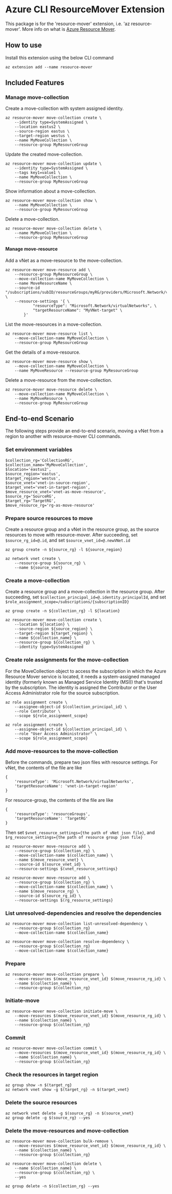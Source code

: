 # Azure CLI ResourceMover Extension #
This package is for the 'resource-mover' extension, i.e. 'az resource-mover'. More info on what is [Azure Resource Mover](https://learn.microsoft.com/en-us/azure/resource-mover/overview).

## How to use
Install this extension using the below CLI command
```
az extension add --name resource-mover
```

## Included Features
### Manage move-collection

Create a move-collection with system assigned identity.
```
az resource-mover move-collection create \
    --identity type=SystemAssigned \
    --location eastus2 \
    --source-region eastus \
    --target-region westus \
    --name MyMoveCollection \
    --resource-group MyResourceGroup
```

Update the created move-collection.
```
az resource-mover move-collection update \
    --identity type=SystemAssigned \
    --tags key1=value1 \
    --name MyMoveCollection \
    --resource-group MyResourceGroup
```

Show information about a move-collection.
```
az resource-mover move-collection show \
    --name MyMoveCollection \
    --resource-group MyResourceGroup
```

Delete a move-collection.
```
az resource-mover move-collection delete \
    --name MyMoveCollection \
    --resource-group MyResourceGroup
```

#### Manage move-resource

Add a vNet as a move-resource to the move-collection.
```
az resource-mover move-resource add \
    --resource-group MyResourceGroup \
    --move-collection-name MyMoveCollection \
    --name MoveResourceName \
    --source-id "/subscriptions/subID/resourceGroups/myRG/providers/Microsoft.Network/virtualNetworks/MyVNet" \
    --resource-settings '{ \
            "resourceType": "Microsoft.Network/virtualNetworks", \
            "targetResourceName": "MyVNet-target" \
        }'
```

List the move-resources in a move-collection.
```
az resource-mover move-resource list \
    --move-collection-name MyMoveCollection \
    --resource-group MyResourceGroup
```

Get the details of a move-resource.
```
az resource-mover move-resource show \
    --move-collection-name MyMoveCollection \
    --name MyMoveResource --resource-group MyResourceGroup
```

Delete a move-resource from the move-collection.
```
az resource-mover move-resource delete \
    --move-collection-name MyMoveCollection \
    --name MyMoveResource \
    --resource-group MyResourceGroup
```

## End-to-end Scenario
The following steps provide an end-to-end scenario, moving a vNet from a region to another with resource-mover CLI commands.

### Set environment variables
```
$collection_rg='CollectionRG',
$collection_name='MyMoveCollection',
$location='eastus2',
$source_region='eastus',
$target_region='westus',
$source_vnet='vnet-in-source-region',
$target_vnet='vnet-in-target-region',
$move_resource_vnet='vnet-as-move-resource',
$source_rg='SourceRG',
$target_rg='TargetRG',
$move_resource_rg='rg-as-move-resource'
```

### Prepare source resources to move
Create a resource group and a vNet in the resource group, as the source resources to move with resource-mover. After succeeding, set `$source_rg_id=@.id`, and set `$source_vnet_id=@.newVNet.id`
```
az group create -n ${source_rg} -l ${source_region}

az network vnet create \
    --resource-group ${source_rg} \
    --name ${source_vnet}
```

### Create a move-collection
Create a resource group and a move-collection in the resource group. After succeeding, set `$collection_principal_id=@.identity.principalId`, and set `$role_assignment_scope=/subscriptions/{subscriptionID}`
```
az group create -n ${collection_rg} -l ${location}

az resource-mover move-collection create \
    --location ${location} \
    --source-region ${source_region} \
    --target-region ${target_region} \
    --name ${collection_name} \
    --resource-group ${collection_rg} \
    --identity type=SystemAssigned
```

### Create role assignments for the move-collection
For the MoveCollection object to access the subscription in which the Azure Resource Mover service is located, it needs a system-assigned managed identity (formerly known as Managed Service Identity (MSI)) that's trusted by the subscription.
The identity is assigned the Contributor or the User Access Administrator role for the source subscription.
```
az role assignment create \
    --assignee-object-id $(collection_principal_id} \
    --role Contributor \
    --scope ${role_assignment_scope}

az role assignment create \
    --assignee-object-id ${collection_principal_id} \
    --role "User Access Administrator" \
    --scope ${role_assignment_scope}
```

### Add move-resources to the move-collection
Before the commands, prepare two json files with resource settings. For vNet, the contents of the file are like
```
{
    'resourceType': 'Microsoft.Network/virtualNetworks',
    'targetResourceName': 'vnet-in-target-region'
}
``` 
For resource-group, the contents of the file are like
```
{
    'resourceType': 'resourceGroups',
    'targetResourceName': 'TargetRG'
}
```
Then set `$vnet_resource_settings={the path of vNet json file}`, and `$rg_resource_settings={the path of resource group json file}`
```
az resource-mover move-resource add \
    --resource-group $(collection_rg} \
    --move-collection-name $(collection_name} \
    --name $(move_resource_vnet} \
    --source-id $(source_vnet_id} \
    --resource-settings $(vnet_resource_settings}

az resource-mover move-resource add \
    --resource-group $(collection_rg} \
    --move-collection-name $(collection_name} \
    --name $(move_resource_rg} \
    --source-id $(source_rg_id} \
    --resource-settings $(rg_resource_settings}
```

### List unresolved-dependencies and resolve the dependencies
```
az resource-mover move-collection list-unresolved-dependency \
    --resource-group $(collection_rg}
    --move-collection-name $(collection_name}

az resource-mover move-collection resolve-dependency \
    --resource-group $(collection_rg}
    --move-collection-name $(collection_name}
```

### Prepare
```
az resource-mover move-collection prepare \
    --move-resources $(move_resource_vnet_id} $(move_resource_rg_id} \
    --name $(collection_name} \
    --resource-group $(collection_rg}
```

### Initiate-move
```
az resource-mover move-collection initiate-move \
    --move-resources $(move_resource_vnet_id} $(move_resource_rg_id} \
    --name $(collection_name} \
    --resource-group $(collection_rg}
```

### Commit
```
az resource-mover move-collection commit \
    --move-resources $(move_resource_vnet_id} $(move_resource_rg_id} \
    --name $(collection_name} \
    --resource-group $(collection_rg}
```

### Check the resources in target region
```
az group show -n $(target_rg}
az network vnet show -g $(target_rg} -n $(target_vnet}
```

### Delete the source resources
```
az network vnet delete -g $(source_rg} -n $(source_vnet}
az group delete -g $(source_rg} --yes
```

### Delete the move-resources and move-collection
```
az resource-mover move-collection bulk-remove \
    --move-resources $(move_resource_vnet_id} $(move_resource_rg_id} \
    --name $(collection_name} \
    --resource-group $(collection_rg}

az resource-mover move-collection delete \
    --name $(collection_name} \
    --resource-group $(collection_rg} \
    --yes

az group delete -n $(collection_rg} --yes
```